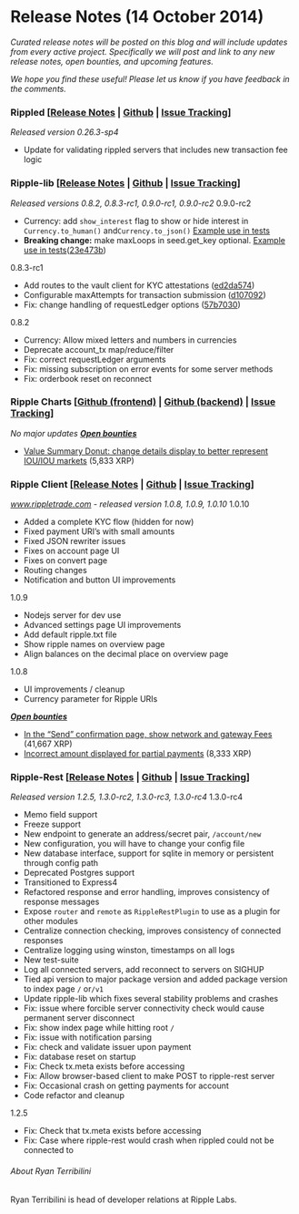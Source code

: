 # Release Notes (14 October 2014)

*Curated release notes will be posted on this blog and will include updates from every active project. Specifically we will post and link to any new release notes, open bounties, and upcoming features.*

*We hope you find these useful! Please let us know if you have feedback in the comments.*

### **Rippled [[Release Notes](https://ripple.com/wiki/Category:Rippled_release_notes) | [Github](https://github.com/ripple/rippled) | [Issue Tracking](https://ripplelabs.atlassian.net/secure/RapidBoard.jspa?rapidView=25)]**

*Released version 0.26.3-sp4*
-   Update for validating rippled servers that includes new transaction fee logic

### **Ripple-lib [[Release Notes](https://github.com/ripple/ripple-lib/releases) | [Github](https://github.com/ripple/ripple-lib) | [Issue Tracking](https://github.com/ripple/ripple-lib/issues)]**

*Released versions 0.8.2, 0.8.3-rc1, 0.9.0-rc1, 0.9.0-rc2* 0.9.0-rc2
-   Currency: add `show_interest` flag to show or hide interest in `Currency.to_human()` and`Currency.to_json()` [Example use in tests](https://github.com/ripple/ripple-lib/blob/947ec3edc2e7c8f1ef097e496bf552c74366e749/test/currency-test.js#L123)
-   **Breaking change:** make maxLoops in seed.get\_key optional. [Example use in tests](https://github.com/ripple/ripple-lib/blob/23e473b6886c457781949c825b3ff48b3984e51f/test/seed-test.js)([23e473b](https://github.com/ripple/ripple-lib/commit/23e473b6886c457781949c825b3ff48b3984e51f))

0.8.3-rc1
-   Add routes to the vault client for KYC attestations ([ed2da574](https://github.com/ripple/ripple-lib/commit/ed2da57475acf5e9d2cf3373858f4274832bd83f))
-   Configurable maxAttempts for transaction submission ([d107092](https://github.com/ripple/ripple-lib/commit/d10709254061e9e4416d2cb78b5cac1ec0d7ffa5))
-   Fix: change handling of requestLedger options ([57b7030](https://github.com/ripple/ripple-lib/commit/57b70300f5f0c7534ede118ddbb5d8762668a4f8))

0.8.2
-   Currency: Allow mixed letters and numbers in currencies
-   Deprecate account\_tx map/reduce/filter
-   Fix: correct requestLedger arguments
-   Fix: missing subscription on error events for some server methods
-   Fix: orderbook reset on reconnect

### **Ripple Charts [[Github (frontend)](https://github.com/ripple/ripplecharts-frontend) | [Github (backend)](https://github.com/ripple/ripple-data-api) | [Issue Tracking](https://ripplelabs.atlassian.net/browse/RC/?selectedTab=com.atlassian.jira.jira-projects-plugin:summary-panel)]**

*No major updates* [***Open bounties***](https://www.bountysource.com/trackers/3954022-ripple-charts)
-   [Value Summary Donut: change details display to better represent IOU/IOU markets](https://www.bountysource.com/issues/3597514-value-summary-donut-change-details-display-to-better-represent-iou-iou-markets) (5,833 XRP)

### **Ripple Client [[Release Notes](https://github.com/ripple/ripple-client/releases) | [Github](https://github.com/ripple/ripple-client) | [Issue Tracking](https://ripplelabs.atlassian.net/secure/RapidBoard.jspa?rapidView=2&view=planning&selectedIssue=RT-1990&quickFilter=38&epics=visible)]**

*www.rippletrade.com - released version 1.0.8, 1.0.9, 1.0.10* 1.0.10
-   Added a complete KYC flow (hidden for now)
-   Fixed payment URI’s with small amounts
-   Fixed JSON rewriter issues
-   Fixes on account page UI
-   Fixes on convert page
-   Routing changes
-   Notification and button UI improvements

1.0.9
-   Nodejs server for dev use
-   Advanced settings page UI improvements
-   Add default ripple.txt file
-   Show ripple names on overview page
-   Align balances on the decimal place on overview page

1.0.8
-   UI improvements / cleanup
-   Currency parameter for Ripple URIs

**[*Open bounties*](https://www.bountysource.com/trackers/3604734-ripple-trade)**
-   [In the “Send” confirmation page, show network and gateway Fees](https://www.bountysource.com/issues/2842674-in-the-send-confirmation-page-show-network-and-gateway-fees) (41,667 XRP)
-   [Incorrect amount displayed for partial payments](https://www.bountysource.com/issues/2842476-incorrect-amount-displayed-for-partial-payments) (8,333 XRP)

### **Ripple-Rest [[Release Notes](https://github.com/ripple/ripple-rest/releases) | [Github](https://github.com/ripple/ripple-rest) | [Issue Tracking](https://ripplelabs.atlassian.net/browse/RA/?selectedTab=com.atlassian.jira.jira-projects-plugin:summary-panel)]**

*Released version 1.2.5, 1.3.0-rc2, 1.3.0-rc3, 1.3.0-rc4* 1.3.0-rc4
-   Memo field support
-   Freeze support
-   New endpoint to generate an address/secret pair, `/account/new`
-   New configuration, you will have to change your config file
-   New database interface, support for sqlite in memory or persistent through config path
-   Deprecated Postgres support
-   Transitioned to Express4
-   Refactored response and error handling, improves consistency of response messages
-   Expose `router` and `remote` as `RippleRestPlugin` to use as a plugin for other modules
-   Centralize connection checking, improves consistency of connected responses
-   Centralize logging using winston, timestamps on all logs
-   New test-suite
-   Log all connected servers, add reconnect to servers on SIGHUP
-   Tied api version to major package version and added package version to index page `/` or`/v1`
-   Update ripple-lib which fixes several stability problems and crashes
-   Fix: issue where forcible server connectivity check would cause permanent server disconnect
-   Fix: show index page while hitting root `/`
-   Fix: issue with notification parsing
-   Fix: check and validate issuer upon payment
-   Fix: database reset on startup
-   Fix: Check tx.meta exists before accessing
-   Fix: Allow browser-based client to make POST to ripple-rest server
-   Fix: Occasional crash on getting payments for account
-   Code refactor and cleanup

1.2.5
-   Fix: Check that tx.meta exists before accessing
-   Fix: Case where ripple-rest would crash when rippled could not be connected to


###### About Ryan Terribilini

Ryan Terribilini is head of developer relations at Ripple Labs.